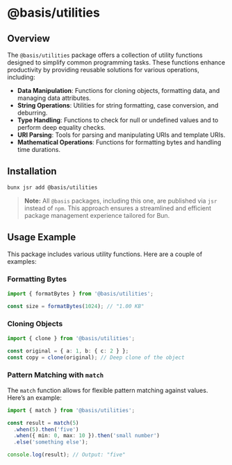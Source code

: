 # @basis/utilities

## Overview

The `@basis/utilities` package offers a collection of utility functions designed to simplify common programming tasks. These functions enhance productivity by providing reusable solutions for various operations, including:

- **Data Manipulation**: Functions for cloning objects, formatting data, and managing data attributes.
- **String Operations**: Utilities for string formatting, case conversion, and deburring.
- **Type Handling**: Functions to check for null or undefined values and to perform deep equality checks.
- **URI Parsing**: Tools for parsing and manipulating URIs and template URIs.
- **Mathematical Operations**: Functions for formatting bytes and handling time durations.

## Installation

```sh
bunx jsr add @basis/utilities
```
> **Note:** All `@basis` packages, including this one, are published via `jsr` instead of `npm`. This approach ensures a streamlined and efficient package management experience tailored for Bun.

## Usage Example

This package includes various utility functions. Here are a couple of examples:

### Formatting Bytes

```ts
import { formatBytes } from '@basis/utilities';

const size = formatBytes(1024); // "1.00 KB"
```

### Cloning Objects

```ts
import { clone } from '@basis/utilities';

const original = { a: 1, b: { c: 2 } };
const copy = clone(original); // Deep clone of the object
```

### Pattern Matching with `match`

The `match` function allows for flexible pattern matching against values. Here’s an example:

```ts
import { match } from '@basis/utilities';

const result = match(5)
  .when(5).then('five')
  .when({ min: 0, max: 10 }).then('small number')
  .else('something else');

console.log(result); // Output: "five"
```
